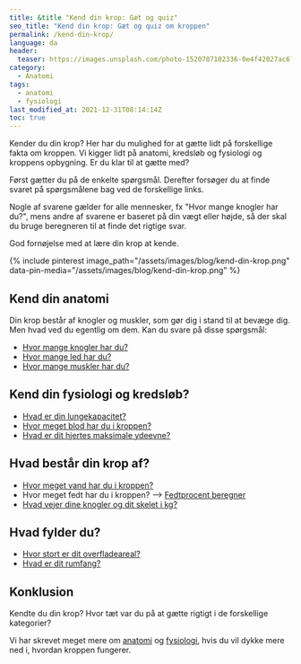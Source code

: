 ```yaml
---
title: &title "Kend din krop: Gæt og quiz"
seo_title: "Kend din krop: Gæt og quiz om kroppen"
permalink: /kend-din-krop/
language: da
header:
  teaser: https://images.unsplash.com/photo-1520787182336-0e4f42027ac6?ixlib=rb-1.2.1&ixid=MnwxMjA3fDB8MHxwaG90by1wYWdlfHx8fGVufDB8fHx8&auto=format&fit=crop&w=400&q=5
category:
  - Anatomi
tags:
  - anatomi
  - fysiologi
last_modified_at: 2021-12-31T08:14:14Z
toc: true
---
```


Kender du din krop? Her har du mulighed for at gætte lidt på forskellige fakta om kroppen. Vi kigger lidt på anatomi, kredsløb og fysiologi og kroppens opbygning. Er du klar til at gætte med?

Først gætter du på de enkelte spørgsmål. Derefter forsøger du at finde svaret på spørgsmålene bag ved de forskellige links.

Nogle af svarene gælder for alle mennesker, fx "Hvor mange knogler har du?", mens andre af svarene er baseret på din vægt eller højde, så der skal du bruge beregneren til at finde det rigtige svar.

God fornøjelse med at lære din krop at kende.

{% include pinterest image_path="/assets/images/blog/kend-din-krop.png" data-pin-media="/assets/images/blog/kend-din-krop.png" %}

## Kend din anatomi

Din krop består af knogler og muskler, som gør dig i stand til at bevæge dig. Men hvad ved du egentlig om dem. Kan du svare på disse spørgsmål:

- [Hvor mange knogler har du?](/hvor-mange-knogler-har-mennesket/)
- [Hvor mange led har du?](/led/)
- [Hvor mange muskler har du?](/hvor-mange-muskler-i-kroppen/)

## Kend din fysiologi og kredsløb?

- [Hvad er din lungekapacitet?](/lunger-lungekapacitet/)
- [Hvor meget blod har du i kroppen?](/hvor-meget-blod-har-mennesket/)
- [Hvad er dit hjertes maksimale ydeevne?](/test-max-puls/)

## Hvad består din krop af?

- [Hvor meget vand har du i kroppen?](/vand-i-kroppen/)
- Hvor meget fedt har du i kroppen? --> [Fedtprocent beregner](/artikel/udregning-af-fedtprocent/)
- [Hvad vejer dine knogler og dit skelet i kg?](/hvad-vejer-skelettet/)

## Hvad fylder du?

- [Hvor stort er dit overfladeareal?](/kroppens-overfladeareal/)
- [Hvad er dit rumfang?](/kroppens-rumfang/)

## Konklusion

Kendte du din krop? Hvor tæt var du på at gætte rigtigt i de forskellige kategorier?

Vi har skrevet meget mere om [anatomi](/anatomi/) og [fysiologi](/fysiologi/), hvis du vil dykke mere ned i, hvordan kroppen fungerer.
